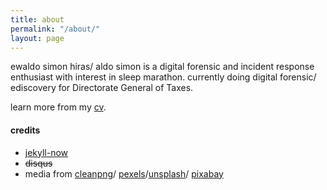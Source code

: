 ```yaml
---
title: about
permalink: "/about/"
layout: page
---
```


ewaldo simon hiras/ aldo simon is a digital forensic and incident response enthusiast with interest in sleep marathon. currently doing digital forensic/ ediscovery for Directorate General of Taxes.

learn more from my [cv](https://aldosimon.com/cv).

#### credits
* [jekyll-now](https://github.com/barryclark/jekyll-now "jekyll-now")
* <s>disqus</s>
* media from [cleanpng](https://www.cleanpng.com/)/ [pexels](https://www.pexels.com/)/[unsplash](https://unsplash.com)/ [pixabay](https://pixabay.com)
